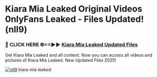 # Kiara Mia Leaked Original Videos 0nlyFans Leaked - Files Updated! (nll9)

<h3>🔴 CLICK HERE 🌐==►► <a href="https://tinyurl.com/4seja8ks" rel="nofollow">Kiara Mia Leaked Updated Files</a></h3>

Get Kiara Mia Leaked and all content. Now you can access all videos and pictures of Kiara Mia Leaked. New Updated Files 2025!

[![nll9](https://i.imgur.com/EWjZXRe.gif)](https://tinyurl.com/4seja8ks)
kiara mia leaked